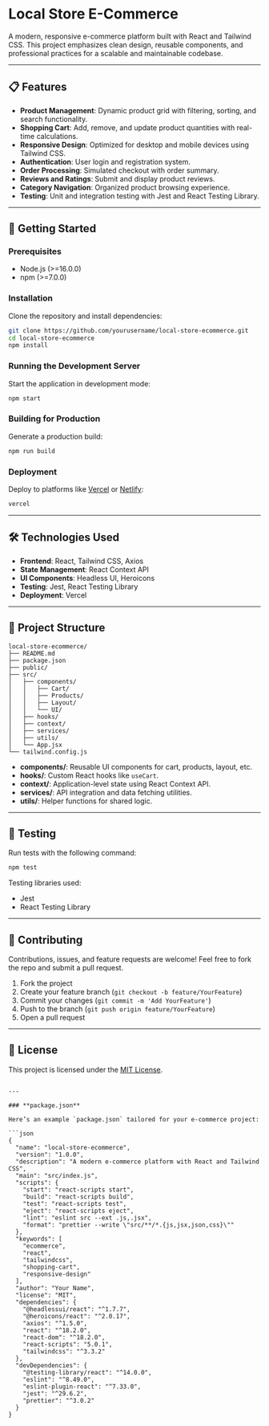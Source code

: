 
# Local Store E-Commerce

A modern, responsive e-commerce platform built with React and Tailwind CSS. This project emphasizes clean design, reusable components, and professional practices for a scalable and maintainable codebase.

---

## 📋 Features

- **Product Management**: Dynamic product grid with filtering, sorting, and search functionality.
- **Shopping Cart**: Add, remove, and update product quantities with real-time calculations.
- **Responsive Design**: Optimized for desktop and mobile devices using Tailwind CSS.
- **Authentication**: User login and registration system.
- **Order Processing**: Simulated checkout with order summary.
- **Reviews and Ratings**: Submit and display product reviews.
- **Category Navigation**: Organized product browsing experience.
- **Testing**: Unit and integration testing with Jest and React Testing Library.

---

## 🚀 Getting Started

### Prerequisites
- Node.js (>=16.0.0)
- npm (>=7.0.0)

### Installation
Clone the repository and install dependencies:
```bash
git clone https://github.com/yourusername/local-store-ecommerce.git
cd local-store-ecommerce
npm install
```

### Running the Development Server
Start the application in development mode:
```bash
npm start
```

### Building for Production
Generate a production build:
```bash
npm run build
```

### Deployment
Deploy to platforms like [Vercel](https://vercel.com/) or [Netlify](https://www.netlify.com/):
```bash
vercel
```

---

## 🛠️ Technologies Used

- **Frontend**: React, Tailwind CSS, Axios
- **State Management**: React Context API
- **UI Components**: Headless UI, Heroicons
- **Testing**: Jest, React Testing Library
- **Deployment**: Vercel

---

## 📂 Project Structure

```plaintext
local-store-ecommerce/
├── README.md
├── package.json
├── public/
├── src/
│   ├── components/
│   │   ├── Cart/
│   │   ├── Products/
│   │   ├── Layout/
│   │   └── UI/
│   ├── hooks/
│   ├── context/
│   ├── services/
│   ├── utils/
│   └── App.jsx
└── tailwind.config.js
```

- **components/**: Reusable UI components for cart, products, layout, etc.
- **hooks/**: Custom React hooks like `useCart`.
- **context/**: Application-level state using React Context API.
- **services/**: API integration and data fetching utilities.
- **utils/**: Helper functions for shared logic.

---

## 🧪 Testing

Run tests with the following command:
```bash
npm test
```
Testing libraries used:
- Jest
- React Testing Library

---

## 🤝 Contributing

Contributions, issues, and feature requests are welcome! Feel free to fork the repo and submit a pull request.

1. Fork the project
2. Create your feature branch (`git checkout -b feature/YourFeature`)
3. Commit your changes (`git commit -m 'Add YourFeature'`)
4. Push to the branch (`git push origin feature/YourFeature`)
5. Open a pull request

---

## 📝 License

This project is licensed under the [MIT License](https://opensource.org/licenses/MIT).
```

---

### **package.json**

Here’s an example `package.json` tailored for your e-commerce project:

```json
{
  "name": "local-store-ecommerce",
  "version": "1.0.0",
  "description": "A modern e-commerce platform with React and Tailwind CSS",
  "main": "src/index.js",
  "scripts": {
    "start": "react-scripts start",
    "build": "react-scripts build",
    "test": "react-scripts test",
    "eject": "react-scripts eject",
    "lint": "eslint src --ext .js,.jsx",
    "format": "prettier --write \"src/**/*.{js,jsx,json,css}\""
  },
  "keywords": [
    "ecommerce",
    "react",
    "tailwindcss",
    "shopping-cart",
    "responsive-design"
  ],
  "author": "Your Name",
  "license": "MIT",
  "dependencies": {
    "@headlessui/react": "^1.7.7",
    "@heroicons/react": "^2.0.17",
    "axios": "^1.5.0",
    "react": "^18.2.0",
    "react-dom": "^18.2.0",
    "react-scripts": "5.0.1",
    "tailwindcss": "^3.3.2"
  },
  "devDependencies": {
    "@testing-library/react": "^14.0.0",
    "eslint": "^8.49.0",
    "eslint-plugin-react": "^7.33.0",
    "jest": "^29.6.2",
    "prettier": "^3.0.2"
  }
}
```
